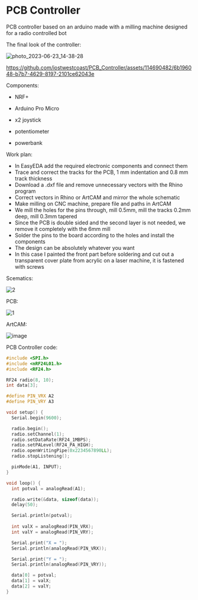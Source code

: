 # PCB Controller

PCB controller based on an arduino made with a milling machine designed for a radio controlled bot

The final look of the controller:

![photo_2023-06-23_14-38-28](https://github.com/iostwestcoast/PCB_Controller/assets/114690482/85d43026-839a-4100-af62-a7e1fb5e2c83)

https://github.com/iostwestcoast/PCB_Controller/assets/114690482/6b196048-b7b7-4629-8197-2101ce62043e

Сomponents:

- NRF+

- Arduino Pro Micro

- x2 joystick

- potentiometer

- powerbank

Work plan:

- In EasyEDA add the required electronic components and connect them
- Trace and correct the tracks for the PCB, 1 mm indentation and 0.8 mm track thickness
- Download a .dxf file and remove unnecessary vectors with the Rhino program
- Correct vectors in Rhino or ArtCAM and mirror the whole schematic
- Make milling on CNC machine, prepare file and paths in ArtCAM
- We mill the holes for the pins through, mill 0.5mm, mill the tracks 0.2mm deep, mill 0.3mm tapered
- Since the PCB is double sided and the second layer is not needed, we remove it completely with the 6mm mill
- Solder the pins to the board according to the holes and install the components
- The design can be absolutely whatever you want
- In this case I painted the front part before soldering and cut out a transparent cover plate from acrylic on a laser machine, it is fastened with screws

Scematics:

![2](https://github.com/iostwestcoast/PCB_Controller/assets/114690482/1bf0d808-dc16-4d9d-b917-b0bf0e16157b)

PCB:

![1](https://github.com/iostwestcoast/PCB_Controller/assets/114690482/76ff96c3-6c17-450c-9069-abed590cccf5)

ArtCAM:

![image](https://github.com/iostwestcoast/PCB_Controller/assets/114690482/abe67164-a6a6-4d6e-8ddd-eefd4e30cc09)



PCB Controller code:

```C++
#include <SPI.h>
#include <nRF24L01.h>
#include <RF24.h>

RF24 radio(8, 10);
int data[3];

#define PIN_VRX A2
#define PIN_VRY A3

void setup() {
  Serial.begin(9600);

  radio.begin();
  radio.setChannel(1);
  radio.setDataRate(RF24_1MBPS);
  radio.setPALevel(RF24_PA_HIGH);
  radio.openWritingPipe(0x2234567890LL);
  radio.stopListening();

  pinMode(A1, INPUT);
}

void loop() {
  int potval = analogRead(A1);

  radio.write(&data, sizeof(data));
  delay(50);

  Serial.println(potval);
     
  int valX = analogRead(PIN_VRX);
  int valY = analogRead(PIN_VRY);

  Serial.print("X = ");
  Serial.println(analogRead(PIN_VRX));

  Serial.print("Y = ");
  Serial.println(analogRead(PIN_VRY));

  data[0] = potval;
  data[1] = valX;
  data[2] = valY;
}
```
